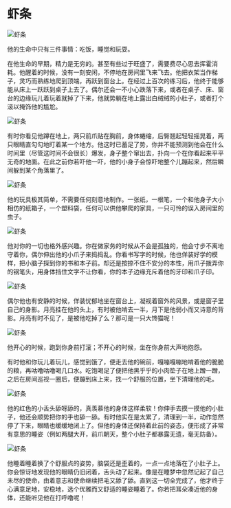 # 虾条

![虾条](/img/crackers/1.jpg)

他的生命中只有三件事情：吃饭，睡觉和玩耍。

在他生命的早期，精力是无穷的。甚至有些过于旺盛了，需要费尽心思去挥霍消耗。他醒着的时候，没有一刻安闲，不停地在房间里飞来飞去。他把衣架当作梯子，灵巧而熟练地爬到顶端，再跃到窗台上。在经过上百次的练习后，他终于能够能从床上一跃跃到桌子上去了。偶尔还会一不小心跌落下来，或者在桌子、床、窗台的边缘玩儿着玩着就掉了下来，他就势躺在地上露出白绒绒的小肚子，或者打个滚以掩饰他的尴尬。

![虾条](/img/crackers/2.jpg)

有时你看见他蹲在地上，两只前爪贴在胸前，身体蜷缩，后臀翘起轻轻摇晃着，两只眼睛直勾勾地盯着某一个地方。他这时已蓄足了势，你并不能预测到他会在什么时间里（尽管这时间不会很长）爆发，身子整个窜出去，扑向一个在你看起来平平无奇的地面。在此之前你若吓他一吓，他的小身子会惊吓地整个儿蹦起来，然后瞬间躲到某个角落里了。

![虾条](/img/crackers/5.jpg)

他的玩具极其简单，不需要任何刻意地制作。一张纸，一根笔，一个和他身子大小相仿的纸箱子，一个塑料袋，任何可以供他攀爬的家具，一只可怜的误入房间里的虫子。

![虾条](/img/crackers/3.jpg)

他对你的一切也格外感兴趣。你在做家务的时候从不会是孤独的，他会寸步不离地守着你，偶尔伸出他的小爪子来捣捣乱。你看书写字的时候，他也佯装好学的模样，把小脑子探到你的书和本子前。却还是按捺不住不安分的本性，用爪子拨弄你的钢笔头，用身体挡住文字不让你看，你的本子边缘充斥着他的牙印和爪子印。

![虾条](/img/crackers/4.jpg)

偶尔他也有安静的时候，佯装忧郁地坐在窗台上，凝视着窗外的风景，或是窗子里自己的身影。月亮挂在他的头上，有时被他啃去一半，月下是他弱小而又诗意的背影。月亮有时不见了，是被他吃掉了么？那可是一只大馋猫呢！

![虾条](/img/crackers/8.jpg)

他开心的时候，跑到你身前打滚；不开心的时候，坐在你身前大声地抱怨。

有时他和你玩儿着玩儿，感觉到饿了，便走去他的碗前，嘎嘣嘎嘣地啃着他的脆脆的粮，再咕噜咕噜喝几口水。吃饱喝足了便把他黑乎乎的小肉垫子在地上蹭一蹭，之后在房间巡视一圈后，便蹦到床上来，找一个舒服的位置，坐下清理他的毛。

![虾条](/img/crackers/6.jpg)

他的红色的小舌头舔呀舔的，真羡慕他的身体这样柔软！你伸手去摸一摸他的小肚子，他还会顺势把你的手也舔一舔。有时他实在是太累了，清理到一半，动作忽然停了下来，眼睛也缓缓地闭上了。但他的身体还保持着此前的姿态，便形成了非常有意思的睡姿（例如两腿大开，前爪朝天，整个小肚子都暴露无遗，毫无防备）。

![虾条](/img/crackers/7.jpg)

他睡着睡着换了个舒服点的姿势，脑袋还是歪着的，一点一点地落在了小肚子上。你会惊讶地发现他的眼睛仍旧闭着，舌头动了起来。像是在睡梦中忽然记起了自己未尽的使命，由着意志和使命继续把毛又舔了舔。直到这一切全完成了，他才终于心满意足地，安稳地，选个优雅而又舒适的睡姿睡着了。你若把耳朵凑近他的身体，还能听见他在打呼噜呢！

